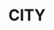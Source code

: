 ---
lastmod: '2025-04-06T06:05:20+00:00'
latitude: -35.275863
layout: suburb
longitude: 149.113796
postcode: '2601'
state: ACT
title: CITY
url: /act/city/
---